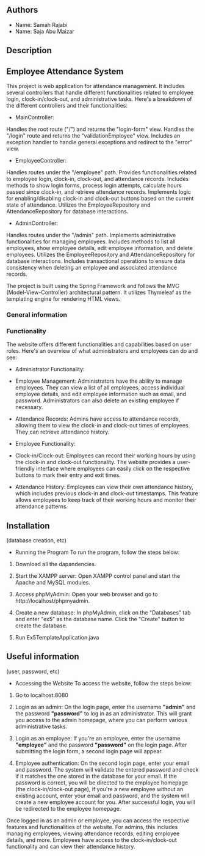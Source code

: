 ## Authors
* Name: Samah Rajabi
* Name: Saja Abu Maizar

## Description

## Employee Attendance System

This project is web application for attendance management. It includes several controllers that handle different functionalities related to employee login, clock-in/clock-out, and administrative tasks. Here's a breakdown of the different controllers and their functionalities:

* MainController:

Handles the root route ("/") and returns the "login-form" view.
Handles the "/login" route and returns the "validationEmployee" view.
Includes an exception handler to handle general exceptions and redirect to the "error" view.

* EmployeeController:

Handles routes under the "/employee" path.
Provides functionalities related to employee login, clock-in, clock-out, and attendance records.
Includes methods to show login forms, process login attempts, calculate hours passed since clock-in, and retrieve attendance records.
Implements logic for enabling/disabling clock-in and clock-out buttons based on the current state of attendance.
Utilizes the EmployeeRepository and AttendanceRepository for database interactions.

* AdminController:

Handles routes under the "/admin" path.
Implements administrative functionalities for managing employees.
Includes methods to list all employees, show employee details, edit employee information, and delete employees.
Utilizes the EmployeeRepository and AttendanceRepository for database interactions.
Includes transactional operations to ensure data consistency when deleting an employee and associated attendance records.

The project is built using the Spring Framework and follows the MVC (Model-View-Controller) architectural pattern. It utilizes Thymeleaf as the templating engine for rendering HTML views.

### General information

### Functionality

The website offers different functionalities and capabilities based on user roles. Here's an overview of what administrators and employees can do and see:

* Administrator Functionality:
- Employee Management: Administrators have the ability to manage employees. They can view a list of all employees, access individual employee details, and edit employee information such as email, and password. Administrators can also delete an existing employee if necessary.

- Attendance Records: Admins have access to attendance records, allowing them to view the clock-in and clock-out times of employees. They can retrieve attendance history.

* Employee Functionality:
- Clock-in/Clock-out: Employees can record their working hours by using the clock-in and clock-out functionality. The website provides a user-friendly interface where employees can easily click on the respective buttons to mark their entry and exit times.

- Attendance History: Employees can view their own attendance history, which includes previous clock-in and clock-out timestamps. This feature allows employees to keep track of their working hours and monitor their attendance patterns.

## Installation

(database creation, etc)

* Running the Program
To run the program, follow the steps below:

1. Download all the dapandencies.

2. Start the XAMPP server: Open XAMPP control panel and start the Apache and MySQL modules.

3. Access phpMyAdmin: Open your web browser and go to http://localhost/phpmyadmin.

4. Create a new database: In phpMyAdmin, click on the "Databases" tab and enter "ex5" as the database name. Click the "Create" button to create the database.

5. Run Ex5TemplateApplication.java

## Useful information

(user, password, etc)

* Accessing the Website
To access the website, follow the steps below:

1. Go to localhost:8080

2. Login as an admin: On the login page, enter the username **"admin"** and the password **"password"** to log in as an administrator. This will grant you access to the admin homepage, where you can perform various administrative tasks.

3. Login as an employee: If you're an employee, enter the username **"employee"** and the password **"password"** on the login page. After submitting the login form, a second login page will appear.

4. Employee authentication: On the second login page, enter your email and password. The system will validate the entered password and check if it matches the one stored in the database for your email. If the password is correct, you will be directed to the employee homepage (the clock-in/clock-out page), if you're a new employee without an existing account, enter your email and password, and the system will create a new employee account for you. After successful login, you will be redirected to the employee homepage.

Once logged in as an admin or employee, you can access the respective features and functionalities of the website. For admins, this includes managing employees, viewing attendance records, editing employee details, and more. Employees have access to the clock-in/clock-out functionality and can view their attendance history.
